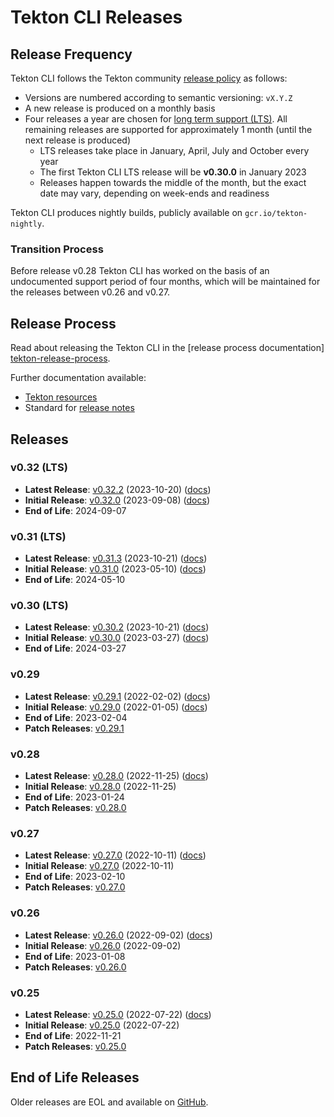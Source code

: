 # Tekton CLI Releases

## Release Frequency

Tekton CLI follows the Tekton community [release policy][release-policy]
as follows:

- Versions are numbered according to semantic versioning: `vX.Y.Z`
- A new release is produced on a monthly basis
- Four releases a year are chosen for [long term support (LTS)](https://github.com/tektoncd/community/blob/main/releases.md#support-policy).
  All remaining releases are supported for approximately 1 month (until the next
  release is produced)
    - LTS releases take place in January, April, July and October every year
    - The first Tekton CLI LTS release will be **v0.30.0** in January 2023
    - Releases happen towards the middle of the month, but the exact date may vary,
      depending on week-ends and readiness

Tekton CLI produces nightly builds, publicly available on
`gcr.io/tekton-nightly`. 

### Transition Process

Before release v0.28 Tekton CLI has worked on the basis of an undocumented
support period of four months, which will be maintained for the releases between
v0.26 and v0.27.

## Release Process

Read about releasing the Tekton CLI in the [release process documentation]
[tekton-release-process].

Further documentation available:

- [Tekton resources][tekton-releases-docs]
- Standard for [release notes][release-notes-standards]

## Releases

### v0.32 (LTS)

- **Latest Release**: [v0.32.2][v0-32-2] (2023-10-20) ([docs][v0-32-2-docs])
- **Initial Release**: [v0.32.0][v0-32-0] (2023-09-08) ([docs][v0-32-0-docs])
- **End of Life**: 2024-09-07

### v0.31 (LTS)

- **Latest Release**: [v0.31.3][v0-31-3] (2023-10-21) ([docs][v0-31-3-docs])
- **Initial Release**: [v0.31.0][v0-31-0] (2023-05-10) ([docs][v0-31-0-docs])
- **End of Life**: 2024-05-10

### v0.30 (LTS)

- **Latest Release**: [v0.30.2][v0-30-2] (2023-10-21) ([docs][v0-30-2-docs])
- **Initial Release**: [v0.30.0][v0-30-0] (2023-03-27) ([docs][v0-30-0-docs])
- **End of Life**: 2024-03-27

### v0.29

- **Latest Release**: [v0.29.1][v0-29-1] (2022-02-02) ([docs][v0-29-1-docs])
- **Initial Release**: [v0.29.0][v0-29-0] (2022-01-05) ([docs][v0-29-0-docs])
- **End of Life**: 2023-02-04
- **Patch Releases**: [v0.29.1][v0-29-1]

### v0.28

- **Latest Release**: [v0.28.0][v0-28-0] (2022-11-25) ([docs][v0-28-0-docs])
- **Initial Release**: [v0.28.0][v0-28-0] (2022-11-25)
- **End of Life**: 2023-01-24
- **Patch Releases**: [v0.28.0][v0-28-0]

### v0.27

- **Latest Release**: [v0.27.0][v0-27-0] (2022-10-11) ([docs][v0-27-0-docs])
- **Initial Release**: [v0.27.0][v0-27-0] (2022-10-11)
- **End of Life**: 2023-02-10
- **Patch Releases**: [v0.27.0][v0-27-0]

### v0.26

- **Latest Release**: [v0.26.0][v0-26-0] (2022-09-02) ([docs][v0-26-0-docs])
- **Initial Release**: [v0.26.0][v0-26-0] (2022-09-02)
- **End of Life**: 2023-01-08
- **Patch Releases**: [v0.26.0][v0-26-0]

### v0.25

- **Latest Release**: [v0.25.0][v0-25-0] (2022-07-22) ([docs][v0-25-0-docs])
- **Initial Release**: [v0.25.0][v0-25-0] (2022-07-22)
- **End of Life**: 2022-11-21
- **Patch Releases**: [v0.25.0][v0-25-0]

## End of Life Releases

Older releases are EOL and available on [GitHub][tekton-cli-releases].


[release-policy]: https://github.com/tektoncd/community/blob/main/releases.md
[tekton-chains]: https://github.com/tektoncd/chains
[tekton-cli-releases]: https://github.com/tektoncd/cli/releases
[tekton-releases-docs]: tekton/README.md
[release-notes-standards]:
    https://github.com/tektoncd/community/blob/main/standards.md#release-notes
[tekton-release-process]: RELEASE_PROCESS.md

[v0-32-2]: https://github.com/tektoncd/cli/releases/tag/v0.32.2
[v0-32-0]: https://github.com/tektoncd/cli/releases/tag/v0.32.0
[v0-31-3]: https://github.com/tektoncd/cli/releases/tag/v0.31.3
[v0-31-0]: https://github.com/tektoncd/cli/releases/tag/v0.31.0
[v0-30-2]: https://github.com/tektoncd/cli/releases/tag/v0.30.2
[v0-30-0]: https://github.com/tektoncd/cli/releases/tag/v0.30.0
[v0-29-1]: https://github.com/tektoncd/cli/releases/tag/v0.29.1
[v0-29-0]: https://github.com/tektoncd/cli/releases/tag/v0.29.0
[v0-28-0]: https://github.com/tektoncd/cli/releases/tag/v0.28.0
[v0-27-0]: https://github.com/tektoncd/cli/releases/tag/v0.27.0
[v0-26-0]: https://github.com/tektoncd/cli/releases/tag/v0.26.0
[v0-25-0]: https://github.com/tektoncd/cli/releases/tag/v0.25.0

[v0-32-2-docs]: https://github.com/tektoncd/cli/tree/v0.32.2/docs
[v0-32-0-docs]: https://github.com/tektoncd/cli/tree/v0.32.0/docs
[v0-31-3-docs]: https://github.com/tektoncd/cli/tree/v0.31.3/docs
[v0-31-0-docs]: https://github.com/tektoncd/cli/tree/v0.31.0/docs
[v0-30-2-docs]: https://github.com/tektoncd/cli/tree/v0.30.2/docs
[v0-30-0-docs]: https://github.com/tektoncd/cli/tree/v0.30.0/docs
[v0-29-1-docs]: https://github.com/tektoncd/cli/tree/v0.29.1/docs
[v0-29-0-docs]: https://github.com/tektoncd/cli/tree/v0.29.0/docs
[v0-28-0-docs]: https://github.com/tektoncd/cli/tree/v0.28.0/docs
[v0-27-0-docs]: https://github.com/tektoncd/cli/tree/v0.27.0/docs
[v0-26-0-docs]: https://github.com/tektoncd/cli/tree/v0.26.0/docs
[v0-25-0-docs]: https://github.com/tektoncd/cli/tree/v0.25.0/docs
